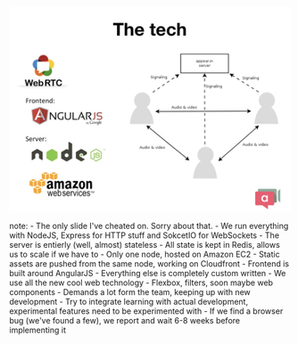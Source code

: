 ![](../images/appearin-tech.png)

note:
    - The only slide I've cheated on. Sorry about that.
    - We run everything with NodeJS, Express for HTTP stuff and SokcetIO for WebSockets
    - The server is entierly (well, almost) stateless
    - All state is kept in Redis, allows us to scale if we have to
    - Only one node, hosted on Amazon EC2
    - Static assets are pushed from the same node, working on Cloudfront
    - Frontend is built around AngularJS
    - Everything else is completely custom written
    - We use all the new cool web technology
    - Flexbox, filters, soon maybe web components
    - Demands a lot form the team, keeping up with new development
    - Try to integrate learning with actual development, experimental features
      need to be experimented with
    - If we find a browser bug (we've found a few), we report and wait 6-8 weeks before implementing it

